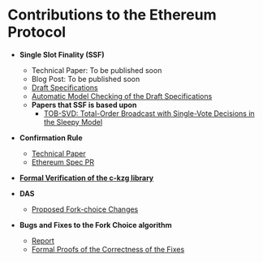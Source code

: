 # Contributions to the Ethereum Protocol

- **Single Slot Finality (SSF)**
  - Technical Paper: To be published soon
  - Blog Post: To be published soon
  - [Draft Specifications](https://github.com/fradamt/ssf)
  - [Automatic Model Checking of the Draft Specifications](https://github.com/freespek/ssf-mc)
  - **Papers that SSF is based upon**
    - [TOB-SVD: Total-Order Broadcast with Single-Vote Decisions in the Sleepy Model](https://arxiv.org/abs/2310.11331)
  
- **Confirmation Rule**
  - [Technical Paper](https://arxiv.org/abs/2405.00549)
  - [Ethereum Spec PR](https://github.com/ethereum/consensus-specs/pull/3339)

- [**Formal Verification of the c-kzg library**](https://github.com/GaloisInc/ckzg-eip-4844-verification)

- **DAS**
  - [Proposed Fork-choice Changes](https://ethresear.ch/t/das-fork-choice/19578)

- **Bugs and Fixes to the Fork Choice algorithm**
  - [Report](https://docs.google.com/document/d/1DltBHQ_-jEi0N4qu5Pu5LtSaBruTj_Uqq_z47E1LelQ)
  - [Formal Proofs of the Correctness of the Fixes](https://docs.google.com/document/d/1PnhDMij6w_fjLGicSF-I9sQcSWgaj5fjtGlRPIgYnVA)
